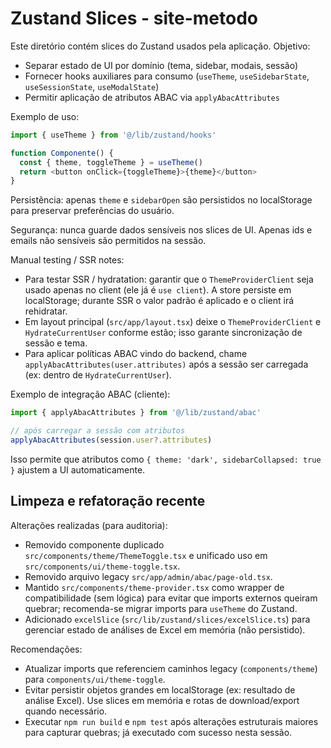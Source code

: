 # Zustand Slices - site-metodo

Este diretório contém slices do Zustand usados pela aplicação. Objetivo:

- Separar estado de UI por domínio (tema, sidebar, modais, sessão)
- Fornecer hooks auxiliares para consumo (`useTheme`, `useSidebarState`, `useSessionState`, `useModalState`)
- Permitir aplicação de atributos ABAC via `applyAbacAttributes`

Exemplo de uso:

```ts
import { useTheme } from '@/lib/zustand/hooks'

function Componente() {
  const { theme, toggleTheme } = useTheme()
  return <button onClick={toggleTheme}>{theme}</button>
}
```

Persistência: apenas `theme` e `sidebarOpen` são persistidos no localStorage para preservar preferências do usuário.

Segurança: nunca guarde dados sensíveis nos slices de UI. Apenas ids e emails não sensíveis são permitidos na sessão.

Manual testing / SSR notes:

- Para testar SSR / hydratation: garantir que o `ThemeProviderClient` seja usado apenas no client (ele já é `use client`). A store persiste em localStorage; durante SSR o valor padrão é aplicado e o client irá rehidratar.
- Em layout principal (`src/app/layout.tsx`) deixe o `ThemeProviderClient` e `HydrateCurrentUser` conforme estão; isso garante sincronização de sessão e tema.
- Para aplicar políticas ABAC vindo do backend, chame `applyAbacAttributes(user.attributes)` após a sessão ser carregada (ex: dentro de `HydrateCurrentUser`).

Exemplo de integração ABAC (cliente):

```ts
import { applyAbacAttributes } from '@/lib/zustand/abac'

// após carregar a sessão com atributos
applyAbacAttributes(session.user?.attributes)
```

Isso permite que atributos como `{ theme: 'dark', sidebarCollapsed: true }` ajustem a UI automaticamente.

## Limpeza e refatoração recente

Alterações realizadas (para auditoria):

- Removido componente duplicado `src/components/theme/ThemeToggle.tsx` e unificado uso em `src/components/ui/theme-toggle.tsx`.
- Removido arquivo legacy `src/app/admin/abac/page-old.tsx`.
- Mantido `src/components/theme-provider.tsx` como wrapper de compatibilidade (sem lógica) para evitar que imports externos queiram quebrar; recomenda-se migrar imports para `useTheme` do Zustand.
- Adicionado `excelSlice` (`src/lib/zustand/slices/excelSlice.ts`) para gerenciar estado de análises de Excel em memória (não persistido).

Recomendações:

- Atualizar imports que referenciem caminhos legacy (`components/theme`) para `components/ui/theme-toggle`.
- Evitar persistir objetos grandes em localStorage (ex: resultado de análise Excel). Use slices em memória e rotas de download/export quando necessário.
- Executar `npm run build` e `npm test` após alterações estruturais maiores para capturar quebras; já executado com sucesso nesta sessão.

